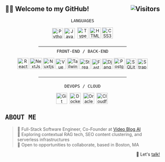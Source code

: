 <h2>👨‍🔬 Welcome to my GitHub! <img align="right" src="https://api.visitorbadge.io/api/visitors?path=https%3A%2F%2Fgithub.com%2Fimgta&label=Visitors&countColor=%236d3fc0&style=flat&labelStyle=lower" alt="Visitors"/></h2></div>

<div align="center">
  <samp>LANGUAGES</samp>
</div>
<p align="center">
  <a href="https://www.python.org/" target="_blank" rel="noreferrer"><img src="https://raw.githubusercontent.com/danielcranney/readme-generator/main/public/icons/skills/python-colored.svg" width="35" height="34" alt="Python" /></a>
  <a href="https://developer.mozilla.org/en-US/docs/Web/JavaScript" target="_blank" rel="noreferrer"><img src="https://raw.githubusercontent.com/danielcranney/readme-generator/main/public/icons/skills/javascript-colored.svg" height="34" width="35" alt="JavaScript" /></a>&nbsp;
  <a href="https://www.typescriptlang.org/" target="_blank" rel="noreferrer"><img src="https://raw.githubusercontent.com/danielcranney/readme-generator/main/public/icons/skills/typescript-colored.svg" width="36" height="36" alt="TypeScript" /></a>
  <a href="https://developer.mozilla.org/en-US/docs/Glossary/HTML5" target="_blank" rel="noreferrer"><img src="https://raw.githubusercontent.com/danielcranney/readme-generator/main/public/icons/skills/html5-colored.svg" width="36" height="36" alt="HTML5" /></a>
  <a href="https://www.w3.org/TR/CSS/#css" target="_blank" rel="noreferrer"><img src="https://raw.githubusercontent.com/danielcranney/readme-generator/main/public/icons/skills/css3-colored.svg" width="36" height="36" alt="CSS3" /></a>
</p>

<div align="center">
  <s>&nbsp; &nbsp; &nbsp; &nbsp; &nbsp; &nbsp; &nbsp; &nbsp; &nbsp; &nbsp; &nbsp; &nbsp; &nbsp; &nbsp; &nbsp; &nbsp; &nbsp; &nbsp; &nbsp; &nbsp; &nbsp; &nbsp; &nbsp; &nbsp; &nbsp; &nbsp; &nbsp; &nbsp; &nbsp; &nbsp; &nbsp; &nbsp; &nbsp; &nbsp; &nbsp; &nbsp; &nbsp; </s>
</div>
<div align="center">
  <samp>FRONT-END / BACK-END</samp>
<p align="center">
  <a href="https://reactjs.org/" target="_blank" rel="noreferrer"><img src="https://raw.githubusercontent.com/danielcranney/readme-generator/main/public/icons/skills/react-colored.svg" width="36" height="36" alt="React" /></a>
  <a href="https://nextjs.org/docs" target="_blank" rel="noreferrer"><img src="https://github.com/imgta/imgta/assets/126015138/c762d627-3a33-415b-8aa5-9fb657e19694" width="40" height="36" alt="NextJs" /></a>
  <a href="https://nuxtjs.org/" target="_blank" rel="noreferrer"><img src="https://raw.githubusercontent.com/danielcranney/readme-generator/main/public/icons/skills/nuxtjs-colored.svg" width="36" height="36" alt="Nuxtjs" /></a>
  <a href="https://vuejs.org/" target="_blank" rel="noreferrer"><img src="https://raw.githubusercontent.com/danielcranney/readme-generator/main/public/icons/skills/vuejs-colored.svg" width="34" height="34" alt="Vue" /></a>
  <a href="https://tailwindcss.com/" target="_blank" rel="noreferrer"><img src="https://raw.githubusercontent.com/danielcranney/readme-generator/main/public/icons/skills/tailwindcss-colored.svg" width="36" height="36" alt="TailwindCSS" /></a>
  <a href="https://streamlit.io/" target="_blank" rel="noreferrer"><img src="https://github.com/imgta/imgta/assets/126015138/1957c317-cfbc-4c8a-ba84-1f2d2084e58c" width="36" height="34" alt="Streamlit" /></a>
  <a href="https://fastapi.tiangolo.com/" target="_blank" rel="noreferrer"><img src="https://raw.githubusercontent.com/danielcranney/readme-generator/main/public/icons/skills/fastapi-colored.svg" width="30" height="33" alt="Fast API" /></a>
  <a href="https://www.djangoproject.com/" target="_blank" rel="noreferrer"><img src="https://raw.githubusercontent.com/danielcranney/readme-generator/main/public/icons/skills/django-colored.svg" width="34" height="34" alt="Django" /></a>
  <a href="https://www.postgresql.org/" target="_blank" rel="noreferrer"><img src="https://raw.githubusercontent.com/danielcranney/readme-generator/main/public/icons/skills/postgresql-colored.svg" width="35" height="36" alt="PostgreSQL" /></a>
  <a href="https://sqlite.org/" target="_blank" rel="noreferrer"><img src="https://github.com/imgta/imgta/assets/126015138/9c8963b7-8354-44e2-b1e4-272fa3230c34" width="34" height="34" alt="SQLite" /></a>
  <a href="https://strapi.io/" target="_blank" rel="noreferrer"><img src="https://github.com/imgta/imgta/assets/126015138/7d716bad-e97d-4346-bb4f-25a4580ad501" width="33" height="34" alt="Strapi" /></a>
</p>

<s>&nbsp; &nbsp; &nbsp; &nbsp; &nbsp; &nbsp; &nbsp; &nbsp; &nbsp; &nbsp; &nbsp; &nbsp; &nbsp; &nbsp; &nbsp; &nbsp; &nbsp; &nbsp; &nbsp; &nbsp; &nbsp; &nbsp; &nbsp; &nbsp; &nbsp; &nbsp; &nbsp; &nbsp; &nbsp; &nbsp; &nbsp; &nbsp; &nbsp; &nbsp; &nbsp; &nbsp; &nbsp; </s>

<div align="center">
  <samp>DEVOPS / CLOUD</samp>
</div>
<p align="center">
  <a href="https://git-scm.com/" target="_blank" rel="noreferrer"><img src="https://raw.githubusercontent.com/danielcranney/readme-generator/main/public/icons/skills/git-colored.svg" width="36" height="36" alt="Git" /></a>&nbsp;
  <a href="https://www.docker.com/" target="_blank" rel="noreferrer"><img src="https://raw.githubusercontent.com/danielcranney/readme-generator/main/public/icons/skills/docker-colored.svg" width="36" height="36" alt="Docker" /></a>&nbsp;
  <a href="https://www.oracle.com/cloud/" target="_blank" rel="noreferrer"><img src="https://github.com/imgta/imgta/assets/126015138/af6b51ee-04f8-4c38-81a3-97893f81bb0b" width="36" height="36" alt="Oracle Cloud" /></a>&nbsp;
  <a href="https://www.cloudflare.com/" target="_blank" rel="noreferrer"><img src="https://github.com/imgta/imgta/assets/126015138/8d9d1155-4b86-4e06-ae9c-cd351dc1b9f4" width="36" height="36" alt="Cloudflare" /></a>&nbsp;
</p>

<div align="left"><h2><samp>ABOUT ME</samp></h2>

> 🚀 Full-Stack Software Engineer, Co-Founder at [Video Blog AI](https://videoblog.ai)  
> 🌱 Exploring contextual RAG tech, SEO content clustering, and serverless infrastructures  
> 🤗 Open to opportunities to collaborate, based in Boston, MA  

</div>
<p align="right">📆 Let's <a href="https://cal.com/imgta" target="_blank" rel="noreferrer">talk!</a></p>
